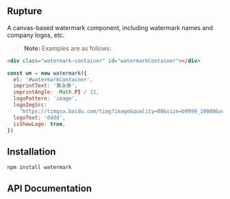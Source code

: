 ## Rupture

A canvas-based watermark component, including watermark names and company logos, etc.

> **Note:** Examples are as follows:

```html
<div class="watermark-container" id="watermarkContainer"></div>
```

```js
const wm = new watermark({
  el: '#watermarkContainer',
  imprintText: '黄永泰',
  imprintAngle: -Math.PI / 12,
  logoPattern: 'image',
  logoImgSrc:
    'https://timgsa.baidu.com/timg?image&quality=80&size=b9999_10000&sec=1568368824188&di=a5bc896a1ccd00c6049c8e4b0392ca36&imgtype=0&src=http%3A%2F%2Fi.gbc.tw%2Fgb_img%2F0%2F002%2F194%2F2194310m.jpg',
  logoText: 'dddd',
  isShowLogo: true,
})
```

## Installation

`npm install watermark`

## API Documentation

